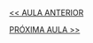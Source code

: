 [<< AULA ANTERIOR](https://github.com/pvreboucas/entrega-continua-cd/blob/aula-02/aulas/2-Princ%C3%ADpios.md)



[PRÓXIMA AULA >>](https://github.com/pvreboucas/entrega-continua-cd/blob/aula-03/aulas/1-Etapas%20do%20Pipeline.md)
